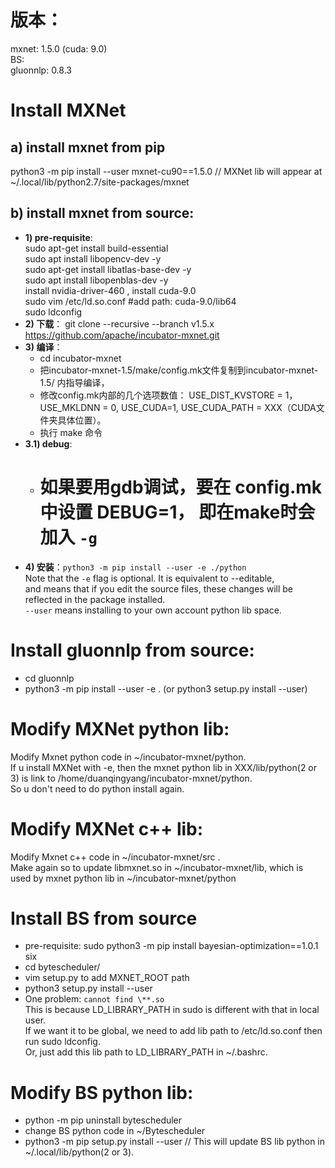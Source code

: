 # 版本：
mxnet: 1.5.0 (cuda: 9.0)  
BS:   
gluonnlp: 0.8.3

# Install MXNet
## a) install mxnet from pip
 python3 -m pip install --user mxnet-cu90==1.5.0  // MXNet lib will appear at ~/.local/lib/python2.7/site-packages/mxnet

## b) install mxnet from source: 
- **1) pre-requisite**:     
      sudo apt-get install build-essential  
      sudo apt install libopencv-dev -y  
      sudo apt-get install libatlas-base-dev  -y  
      sudo apt install libopenblas-dev -y  
      install nvidia-driver-460 , install cuda-9.0  
      sudo vim /etc/ld.so.conf #add path: cuda-9.0/lib64  
      sudo ldconfig
 - **2) 下载**： git clone --recursive --branch v1.5.x https://github.com/apache/incubator-mxnet.git
 - **3) 编译**：
     - cd incubator-mxnet
     - 把incubator-mxnet-1.5/make/config.mk文件复制到incubator-mxnet-1.5/ 内指导编译，
     - 修改config.mk内部的几个选项数值： USE_DIST_KVSTORE = 1，USE_MKLDNN = 0, USE_CUDA=1, USE_CUDA_PATH = XXX（CUDA文件夹具体位置）。
     - 执行 make 命令
 - **3.1) debug**:
     - # 如果要用gdb调试，要在 config.mk 中设置 DEBUG=1， 即在make时会加入 `-g`   
 - **4) 安装**：`python3 -m pip install --user -e ./python`  
Note that the `-e` flag is optional. It is equivalent to --editable,   
and means that if you edit the source files, these changes will be reflected in the package installed.  
`--user` means installing to your own account python lib space.

# Install gluonnlp from source:
- cd gluonnlp
- python3 -m pip install --user -e  . (or python3 setup.py install --user)

# Modify MXNet python lib:
Modify Mxnet python code in ~/incubator-mxnet/python.   
If u install MXNet with -e, then the mxnet python lib in XXX/lib/python(2 or 3)  is link to  /home/duanqingyang/incubator-mxnet/python.   
So u  don't need to do python install again.

# Modify MXNet c++ lib:
Modify Mxnet c++ code in ~/incubator-mxnet/src .  
Make again so to update libmxnet.so in ~/incubator-mxnet/lib, which is used by mxnet python lib in ~/incubator-mxnet/python

# Install BS from source
- pre-requisite: 
   sudo python3 -m pip install bayesian-optimization==1.0.1 six
- cd bytescheduler/
- vim setup.py to add MXNET_ROOT path
- python3 setup.py install --user
- One problem: `cannot find \**.so`   
This is because LD_LIBRARY_PATH in sudo is different with that in local user.  
If we want it to be global, we need to add lib path to /etc/ld.so.conf then run sudo ldconfig.  
Or, just add this lib path to LD_LIBRARY_PATH in ~/.bashrc.

# Modify BS python lib:
- python -m pip uninstall bytescheduler   
- change BS python code in ~/Bytescheduler  
- python3 -m pip setup.py install --user   // This will update BS lib python in ~/.local/lib/python(2 or 3).




